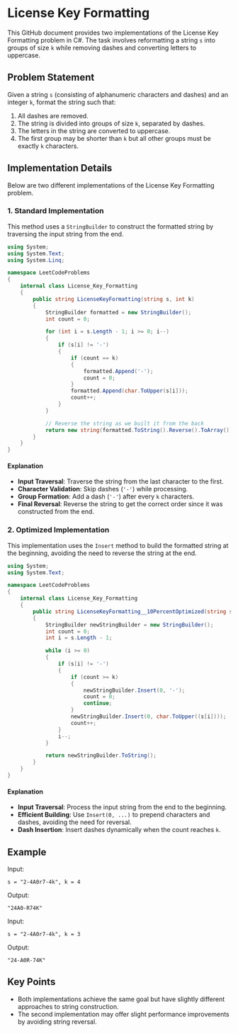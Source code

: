 # License Key Formatting

This GitHub document provides two implementations of the License Key Formatting problem in C#. The task involves reformatting a string `s` into groups of size `k` while removing dashes and converting letters to uppercase.

## Problem Statement
Given a string `s` (consisting of alphanumeric characters and dashes) and an integer `k`, format the string such that:
1. All dashes are removed.
2. The string is divided into groups of size `k`, separated by dashes.
3. The letters in the string are converted to uppercase.
4. The first group may be shorter than `k` but all other groups must be exactly `k` characters.

## Implementation Details
Below are two different implementations of the License Key Formatting problem.

### 1. **Standard Implementation**
This method uses a `StringBuilder` to construct the formatted string by traversing the input string from the end.

```csharp
using System;
using System.Text;
using System.Linq;

namespace LeetCodeProblems
{
    internal class License_Key_Formatting
    {
        public string LicenseKeyFormatting(string s, int k)
        {
            StringBuilder formatted = new StringBuilder();
            int count = 0;

            for (int i = s.Length - 1; i >= 0; i--)
            {
                if (s[i] != '-')
                {
                    if (count == k)
                    {
                        formatted.Append('-');
                        count = 0;
                    }
                    formatted.Append(char.ToUpper(s[i]));
                    count++;
                }
            }

            // Reverse the string as we built it from the back
            return new string(formatted.ToString().Reverse().ToArray());
        }
    }
}
```

#### Explanation
- **Input Traversal**: Traverse the string from the last character to the first.
- **Character Validation**: Skip dashes (`'-'`) while processing.
- **Group Formation**: Add a dash (`'-'`) after every `k` characters.
- **Final Reversal**: Reverse the string to get the correct order since it was constructed from the end.

### 2. **Optimized Implementation**
This implementation uses the `Insert` method to build the formatted string at the beginning, avoiding the need to reverse the string at the end.

```csharp
using System;
using System.Text;

namespace LeetCodeProblems
{
    internal class License_Key_Formatting
    {
        public string LicenseKeyFormatting__10PercentOptimized(string s, int k)
        {
            StringBuilder newStringBuilder = new StringBuilder();
            int count = 0;
            int i = s.Length - 1;

            while (i >= 0)
            {
                if (s[i] != '-')
                {
                    if (count >= k)
                    {
                        newStringBuilder.Insert(0, '-');
                        count = 0;
                        continue;
                    }
                    newStringBuilder.Insert(0, char.ToUpper((s[i])));
                    count++;
                }
                i--;
            }

            return newStringBuilder.ToString();
        }
    }
}
```

#### Explanation
- **Input Traversal**: Process the input string from the end to the beginning.
- **Efficient Building**: Use `Insert(0, ...)` to prepend characters and dashes, avoiding the need for reversal.
- **Dash Insertion**: Insert dashes dynamically when the count reaches `k`.

## Example
Input:
```plaintext
s = "2-4A0r7-4k", k = 4
```
Output:
```plaintext
"24A0-R74K"
```

Input:
```plaintext
s = "2-4A0r7-4k", k = 3
```
Output:
```plaintext
"24-A0R-74K"
```

## Key Points
- Both implementations achieve the same goal but have slightly different approaches to string construction.
- The second implementation may offer slight performance improvements by avoiding string reversal.
